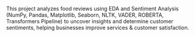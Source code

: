 This project analyzes food reviews using EDA and Sentiment Analysis (NumPy, Pandas, Matplotlib, Seaborn, NLTK, VADER, ROBERTA, Transformers Pipeline) to uncover insights and determine customer sentiments, helping businesses improve services & customer satisfaction.

